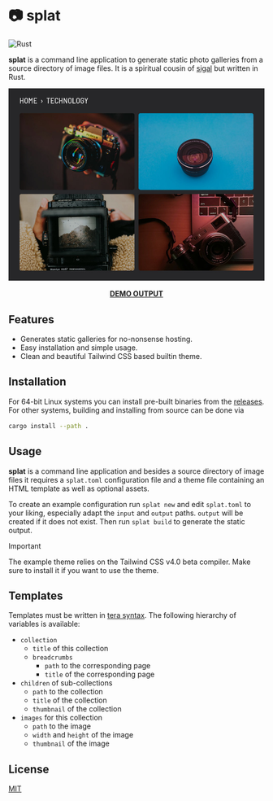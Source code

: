 # 📷 splat

![Rust](https://github.com/matze/splat/workflows/Rust/badge.svg)

**splat** is a command line application to generate static photo galleries from
a source directory of image files. It is a spiritual cousin of
[sigal](https://github.com/saimn/sigal) but written in Rust.

<a href="https://matze.github.io/splat/"><img alt="Example output" src="https://github.com/matze/splat/blob/master/example/screenshot.jpg"/></a>

<p align="center"><strong><a href="https://matze.github.io/splat/">DEMO OUTPUT</a></strong></p>


## Features

- Generates static galleries for no-nonsense hosting.
- Easy installation and simple usage.
- Clean and beautiful Tailwind CSS based builtin theme.


## Installation

For 64-bit Linux systems you can install pre-built binaries from the
[releases](https://github.com/matze/splat/releases). For other systems, building
and installing from source can be done via

```bash
cargo install --path .
```


## Usage

**splat** is a command line application and besides a source directory of image
files it requires a `splat.toml` configuration file and a theme file containing
an HTML template as well as optional assets.

To create an example configuration run `splat new` and edit `splat.toml` to your
liking, especially adapt the `input` and `output` paths. `output` will be
created if it does not exist. Then run `splat build` to generate the static
output.

> [!IMPORTANT]
> The example theme relies on the Tailwind CSS v4.0 beta compiler. Make sure to
> install it if you want to use the theme.


## Templates

Templates must be written in [tera
syntax](https://keats.github.io/tera/docs/#templates). The following hierarchy
of variables is available:

- `collection`
  - `title` of this collection
  - `breadcrumbs`
    - `path` to the corresponding page
    - `title` of the corresponding page
- `children` of sub-collections
  - `path` to the collection
  - `title` of the collection
  - `thumbnail` of the collection
- `images` for this collection
  - `path` to the image
  - `width` and `height` of the image
  - `thumbnail` of the image


## License

[MIT](./LICENSE)
